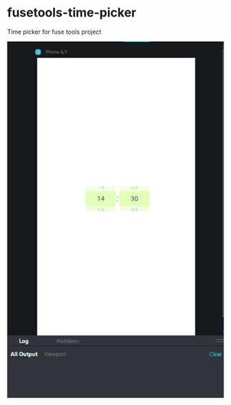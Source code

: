 # fusetools-time-picker

Time picker for fuse tools project

![demo](https://github.com/alzuma/fusetools-time-picker/blob/master/time-picker-demo.gif)
